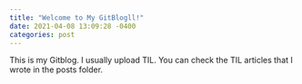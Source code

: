 ```yaml
---
title: "Welcome to My GitBlogll!"
date: 2021-04-08 13:09:28 -0400
categories: post
---
```

This is my Gitblog.
I usually upload TIL.
You can check the TIL articles that I wrote in the posts folder.



